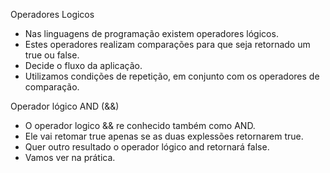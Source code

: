 
Operadores Logicos

- Nas linguagens de programação existem operadores lógicos.
- Estes operadores realizam comparações para que seja retornado um true ou false.
- Decide o fluxo da aplicação.
- Utilizamos condições de repetição, em conjunto com os operadores de comparação.

Operador lógico AND (&&)

- O operador logico && re conhecido também como AND.
- Ele vai retomar true apenas se as duas explessões retornarem true.
- Quer outro resultado o operador lógico and retornará false.
- Vamos ver na prática.


